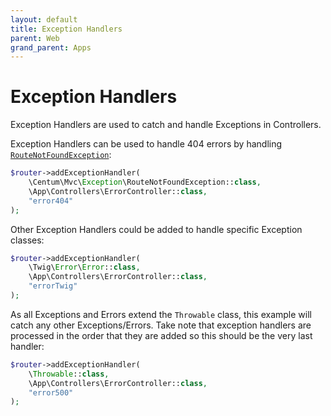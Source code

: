 ```yaml
---
layout: default
title: Exception Handlers
parent: Web
grand_parent: Apps
---
```




# Exception Handlers

Exception Handlers are used to catch and handle Exceptions in Controllers.

Exception Handlers can be used to handle 404 errors by handling [`RouteNotFoundException`](https://github.com/SidRoberts/centum/blob/development/src/Mvc/Exception/RouteNotFoundException.php):

```php
$router->addExceptionHandler(
    \Centum\Mvc\Exception\RouteNotFoundException::class,
    \App\Controllers\ErrorController::class,
    "error404"
);
```

Other Exception Handlers could be added to handle specific Exception classes:

```php
$router->addExceptionHandler(
    \Twig\Error\Error::class,
    \App\Controllers\ErrorController::class,
    "errorTwig"
);
```

As all Exceptions and Errors extend the `Throwable` class, this example will catch any other Exceptions/Errors.
Take note that exception handlers are processed in the order that they are added so this should be the very last handler:

```php
$router->addExceptionHandler(
    \Throwable::class,
    \App\Controllers\ErrorController::class,
    "error500"
);
```
